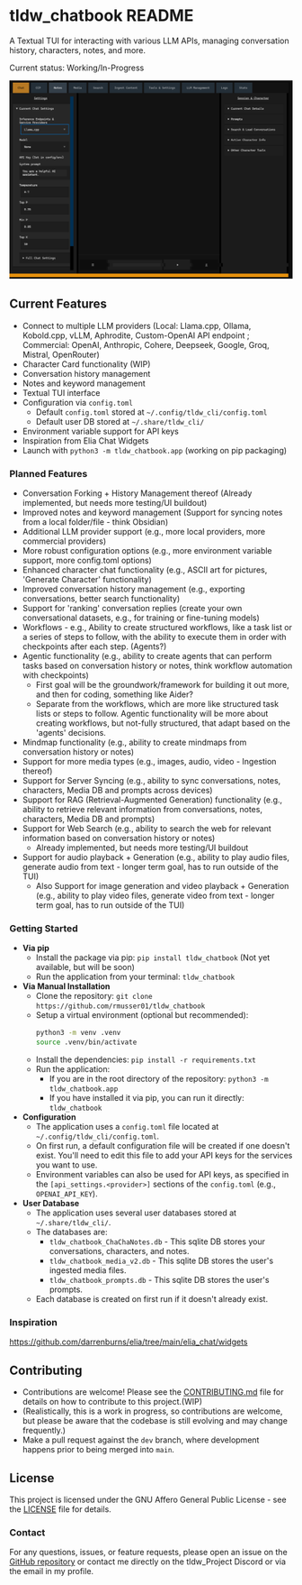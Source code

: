 # tldw_chatbook README

A Textual TUI for interacting with various LLM APIs, managing conversation history, characters, notes, and more.

Current status: Working/In-Progress

![Screenshot](https://github.com/rmusser01/tldw_chatbook/blob/main/static/PoC-Frontpage.PNG?raw=true)
## Current Features
  - Connect to multiple LLM providers (Local: Llama.cpp, Ollama, Kobold.cpp, vLLM, Aphrodite, Custom-OpenAI API endpoint ; Commercial: OpenAI, Anthropic, Cohere, Deepseek, Google, Groq, Mistral, OpenRouter)
  - Character Card functionality (WIP)
  - Conversation history management
  - Notes and keyword management
  - Textual TUI interface
  - Configuration via `config.toml`
    - Default `config.toml` stored at `~/.config/tldw_cli/config.toml`
    - Default user DB stored at `~/.share/tldw_cli/`
  - Environment variable support for API keys
  - Inspiration from Elia Chat Widgets
  - Launch with `python3 -m tldw_chatbook.app` (working on pip packaging)

### Planned Features
- Conversation Forking + History Management thereof (Already implemented, but needs more testing/UI buildout)
- Improved notes and keyword management (Support for syncing notes from a local folder/file - think Obsidian)
- Additional LLM provider support (e.g., more local providers, more commercial providers)
- More robust configuration options (e.g., more environment variable support, more config.toml options)
- Enhanced character chat functionality (e.g., ASCII art for pictures, 'Generate Character' functionality)
- Improved conversation history management (e.g., exporting conversations, better search functionality)
- Support for 'ranking' conversation replies (create your own conversational datasets, e.g., for training or fine-tuning models)
- Workflows - e.g., Ability to create structured workflows, like a task list or a series of steps to follow, with the ability to execute them in order with checkpoints after each step. (Agents?)
- Agentic functionality (e.g., ability to create agents that can perform tasks based on conversation history or notes, think workflow automation with checkpoints)
  - First goal will be the groundwork/framework for building it out more, and then for coding, something like Aider?
  - Separate from the workflows, which are more like structured task lists or steps to follow. Agentic functionality will be more about creating workflows, but not-fully structured, that adapt based on the 'agents' decisions.
- Mindmap functionality (e.g., ability to create mindmaps from conversation history or notes)
- Support for more media types (e.g., images, audio, video - Ingestion thereof)
- Support for Server Syncing (e.g., ability to sync conversations, notes, characters, Media DB and prompts across devices)
- Support for RAG (Retrieval-Augmented Generation) functionality (e.g., ability to retrieve relevant information from conversations, notes, characters, Media DB and prompts)
- Support for Web Search (e.g., ability to search the web for relevant information based on conversation history or notes)
  - Already implemented, but needs more testing/UI buildout
- Support for audio playback + Generation (e.g., ability to play audio files, generate audio from text - longer term goal, has to run outside of the TUI)
  - Also Support for image generation and video playback + Generation (e.g., ability to play video files, generate video from text - longer term goal, has to run outside of the TUI)

### Getting Started
- **Via pip**
  - Install the package via pip: `pip install tldw_chatbook` (Not yet available, but will be soon)
  - Run the application from your terminal: `tldw_chatbook`
- **Via Manual Installation**
  - Clone the repository: `git clone https://github.com/rmusser01/tldw_chatbook`
  - Setup a virtual environment (optional but recommended): 
    ```bash
    python3 -m venv .venv
    source .venv/bin/activate
    ```
  - Install the dependencies: `pip install -r requirements.txt`
  - Run the application:
    - If you are in the root directory of the repository: `python3 -m tldw_chatbook.app`
    - If you have installed it via pip, you can run it directly: `tldw_chatbook`
- **Configuration**
  - The application uses a `config.toml` file located at `~/.config/tldw_cli/config.toml`.
  - On first run, a default configuration file will be created if one doesn't exist. You'll need to edit this file to add your API keys for the services you want to use.
  - Environment variables can also be used for API keys, as specified in the `[api_settings.<provider>]` sections of the `config.toml` (e.g., `OPENAI_API_KEY`).
- **User Database**
  - The application uses several user databases stored at `~/.share/tldw_cli/`.
  - The databases are: 
    - `tldw_chatbook_ChaChaNotes.db` - This sqlite DB stores your conversations, characters, and notes.
    - `tldw_chatbook_media_v2.db` - This sqlite DB stores the user's ingested media files.
    - `tldw_chatbook_prompts.db` - This sqlite DB stores the user's prompts.
  - Each database is created on first run if it doesn't already exist.


### Inspiration
https://github.com/darrenburns/elia/tree/main/elia_chat/widgets


## Contributing
- Contributions are welcome! Please see the [CONTRIBUTING.md](CONTRIBUTING.md) file for details on how to contribute to this project.(WIP)
- (Realistically, this is a work in progress, so contributions are welcome, but please be aware that the codebase is still evolving and may change frequently.)
- Make a pull request against the `dev` branch, where development happens prior to being merged into `main`.

## License

This project is licensed under the GNU Affero General Public License - see the [LICENSE](LICENSE) file for details.

### Contact
For any questions, issues, or feature requests, please open an issue on the [GitHub repository](https://github.com/rmusser01/tldw) or contact me directly on the tldw_Project Discord or via the email in my profile.

